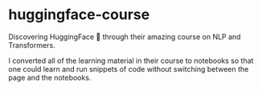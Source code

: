 # huggingface-course
Discovering HuggingFace 🤗 through their amazing course on NLP and Transformers.

I converted all of the learning material in their course to notebooks so that one could learn and run snippets of code without switching between the page and the notebooks.